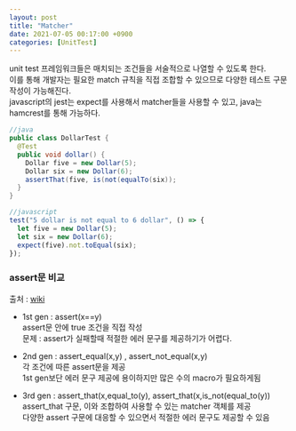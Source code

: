 ```yaml
---
layout: post
title: "Matcher"
date: 2021-07-05 00:17:00 +0900
categories: [UnitTest]
---
```


unit test 프레임워크들은 매치되는 조건들을 서술적으로 나열할 수 있도록 한다.  
이를 통해 개발자는 필요한 match 규칙을 직접 조합할 수 있으므로 다양한 테스트 구문 작성이 가능해진다.  
javascript의 jest는 expect를 사용해서 matcher들을 사용할 수 있고, java는 hamcrest를 통해 가능하다.

```java
//java
public class DollarTest {
  @Test
  public void dollar() {
    Dollar five = new Dollar(5);
    Dollar six = new Dollar(6);
    assertThat(five, is(not(equalTo(six));
  }
}
```

```javascript
//javascript
test("5 dollar is not equal to 6 dollar", () => {
  let five = new Dollar(5);
  let six = new Dollar(6);
  expect(five).not.toEqual(six);
});
```

### assert문 비교

출처 : [wiki](https://en.wikipedia.org/wiki/Hamcrest)

- 1st gen : assert(x==y)  
   assert문 안에 true 조건을 직접 작성  
   문제 : assert가 실패할때 적절한 에러 문구를 제공하기가 어렵다.

- 2nd gen : assert_equal(x,y) , assert_not_equal(x,y)  
   각 조건에 따른 assert문을 제공  
   1st gen보단 에러 문구 제공에 용이하지만 많은 수의 macro가 필요하게됨

- 3rd gen : assert_that(x,equal_to(y), assert_that(x,is_not(equal_to(y))  
   assert_that 구문, 이와 조합하여 사용할 수 있는 matcher 객체를 제공  
   다양한 assert 구문에 대응할 수 있으면서 적절한 에러 문구도 제공할 수 있음
